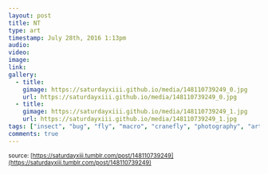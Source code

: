 ```yaml
---
layout: post
title: NT
type: art
timestamp: July 28th, 2016 1:13pm
audio: 
video: 
image: 
link: 
gallery:
  - title: 
    gimage: https://saturdayxiii.github.io/media/148110739249_0.jpg
    url: https://saturdayxiii.github.io/media/148110739249_0.jpg
  - title: 
    gimage: https://saturdayxiii.github.io/media/148110739249_1.jpg
    url: https://saturdayxiii.github.io/media/148110739249_1.jpg
tags: ["insect", "bug", "fly", "macro", "cranefly", "photography", "art"]
comments: true
---
```


   
<small>source: [https://saturdayxiii.tumblr.com/post/148110739249](https://saturdayxiii.tumblr.com/post/148110739249)</small>